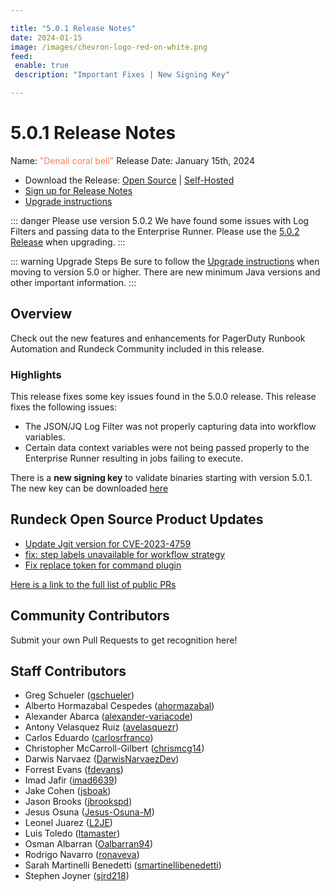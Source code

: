 ```yaml
---

title: "5.0.1 Release Notes"
date: 2024-01-15
image: /images/chevron-logo-red-on-white.png
feed:
 enable: true
 description: "Important Fixes | New Signing Key"

---
```


# 5.0.1 Release Notes

Name: <span style="color: coral"><span class="glyphicon glyphicon-bell"></span> "Denali coral bell"</span>
Release Date: January 15th, 2024

- Download the Release: [Open Source](https://www.rundeck.com/community-downloads/5.0.1) | [Self-Hosted](https://www.rundeck.com/enterprise-downloads/5.0.1)
- [Sign up for Release Notes](https://www.rundeck.com/release-notes-signup)
- [Upgrade instructions](/upgrading/)

::: danger Please use version 5.0.2
We have found some issues with Log Filters and passing data to the Enterprise Runner.  Please use the [5.0.2 Release](version-5.0.2.md) when upgrading.
:::

::: warning Upgrade Steps
Be sure to follow the [Upgrade instructions](/upgrading/) when moving to version 5.0 or higher.  There are new minimum Java versions and other important information.
:::


## Overview

Check out the new features and enhancements for PagerDuty Runbook Automation and Rundeck Community included in this release.

### Highlights

This release fixes some key issues found in the 5.0.0 release.  This release fixes the following issues:
- The JSON/JQ Log Filter was not properly capturing data into workflow variables.
- Certain data context variables were not being passed properly to the Enterprise Runner resulting in jobs failing to execute.

There is a **new signing key** to validate binaries starting with version 5.0.1.  The new key can be downloaded [here](https://docs.rundeck.com/keys/BUILD-GPG-KEY-20240108.key)

## Rundeck Open Source Product Updates

* [Update Jgit version for CVE-2023-4759](https://github.com/rundeck/rundeck/pull/8809)
* [fix: step labels unavailable for workflow strategy](https://github.com/rundeck/rundeck/pull/8797)
* [Fix replace token for command plugin](https://github.com/rundeck/rundeck/pull/8791)


[Here is a link to the full list of public PRs](https://github.com/rundeck/rundeck/pulls?q=is%3Apr+milestone%3A5.0.1+is%3Aclosed)

## Community Contributors

Submit your own Pull Requests to get recognition here!

## Staff Contributors

* Greg Schueler ([gschueler](https://github.com/gschueler))
* Alberto Hormazabal Cespedes ([ahormazabal](https://github.com/ahormazabal))
* Alexander Abarca ([alexander-variacode](https://github.com/alexander-variacode))
* Antony Velasquez Ruiz ([avelasquezr](https://github.com/avelasquezr))
* Carlos Eduardo ([carlosrfranco](https://github.com/carlosrfranco))
* Christopher McCarroll-Gilbert ([chrismcg14](https://github.com/chrismcg14))
* Darwis Narvaez ([DarwisNarvaezDev](https://github.com/DarwisNarvaezDev))
* Forrest Evans ([fdevans](https://github.com/fdevans))
* Imad Jafir ([imad6639](https://github.com/imad6639))
* Jake Cohen ([jsboak](https://github.com/jsboak))
* Jason Brooks ([jbrookspd](https://github.com/jbrookspd))
* Jesus Osuna ([Jesus-Osuna-M](https://github.com/Jesus-Osuna-M))
* Leonel Juarez ([L2JE](https://github.com/L2JE))
* Luis Toledo ([ltamaster](https://github.com/ltamaster))
* Osman Albarran ([Oalbarran94](https://github.com/Oalbarran94))
* Rodrigo Navarro ([ronaveva](https://github.com/ronaveva))
* Sarah Martinelli Benedetti ([smartinellibenedetti](https://github.com/smartinellibenedetti))
* Stephen Joyner ([sjrd218](https://github.com/sjrd218))
